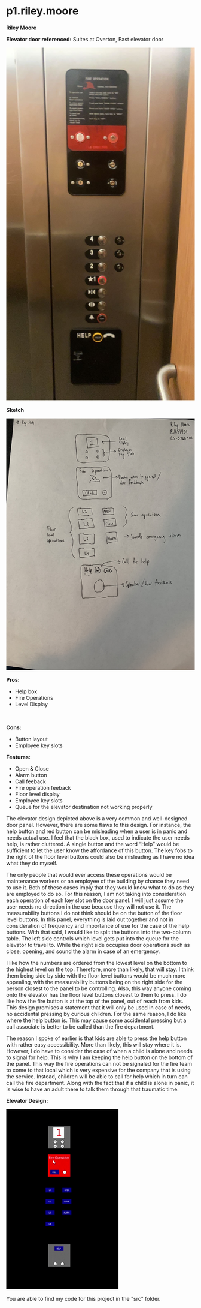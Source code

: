 # p1.riley.moore
**Riley Moore**

**Elevator door referenced:** Suites at Overton, East elevator door <br />

![My Image](elevator.jpg)


**Sketch**

![My Image](IMG_5910.jpg)

**Pros:** <br />
- Help box
- Fire Operations
- Level Display<br />
<br />

**Cons:** <br />
- Button layout
- Employee key slots


**Features:** <br />
- Open & Close
- Alarm button
- Call feeback
- Fire operation feeback
- Floor level display
- Employee key slots
- Queue for the elevator destination not working properly


The elevator design depicted above is a very common and well-designed door panel. However, there are some flaws to this design. For instance, the help button and red button can be misleading when a user is in panic and needs actual use. I feel that the black box, used to indicate the user needs help, is rather cluttered. A single button and the word “Help” would be sufficient to let the user know the affordance of this button. The key fobs to the right of the floor level buttons could also be misleading as I have no idea what they do myself.


The only people that would ever access these operations would be maintenance workers or an employee of the building by chance they need to use it. Both of these cases imply that they would know what to do as they are employed to do so. For this reason, I am not taking into consideration each operation of each key slot on the door panel. I will just assume the user needs no direction in the use because they will not use it. The measurability buttons I do not think should be on the button of the floor level buttons. In this panel, everything is laid out together and not in consideration of frequency and importance of use for the case of the help buttons. With that said, I would like to split the buttons into the two-column table. The left side controls which level gets put into the queue for the elevator to travel to. While the right side occupies door operations such as close, opening, and sound the alarm in case of an emergency. 


I like how the numbers are ordered from the lowest level on the bottom to the highest level on the top. Therefore, more than likely, that will stay. I think them being side by side with the floor level buttons would be much more appealing, with the measurability buttons being on the right side for the person closest to the panel to be controlling. Also, this way anyone coming onto the elevator has the floor level buttons closest to them to press. I do like how the fire button is at the top of the panel, out of reach from kids. This design promises a statement that it will only be used in case of needs, no accidental pressing by curious children. For the same reason, I do like where the help button is. This may cause some accidental pressing but a call associate is better to be called than the fire department.


The reason I spoke of earlier is that kids are able to press the help button with rather easy accessibility. More than likely, this will stay where it is. However, I do have to consider the case of when a child is alone and needs to signal for help. This is why I am keeping the help button on the bottom of the panel. This way the fire operations can not be signaled for the fire team to come to that local which is very expensive for the company that is using the service. Instead, children will be able to call for help which in turn can call the fire department. Along with the fact that if a child is alone in panic, it is wise to have an adult there to talk them through that traumatic time.

**Elevator Design:**

![My Image](giphy.gif)

You are able to find my code for this project in the "src" folder.
